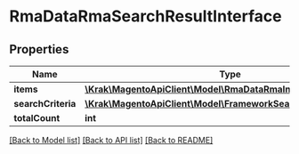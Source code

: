# RmaDataRmaSearchResultInterface

## Properties
Name | Type | Description | Notes
------------ | ------------- | ------------- | -------------
**items** | [**\Krak\MagentoApiClient\Model\RmaDataRmaInterface[]**](RmaDataRmaInterface.md) | Rma list | 
**searchCriteria** | [**\Krak\MagentoApiClient\Model\FrameworkSearchCriteriaInterface**](FrameworkSearchCriteriaInterface.md) |  | 
**totalCount** | **int** | Total count. | 

[[Back to Model list]](../README.md#documentation-for-models) [[Back to API list]](../README.md#documentation-for-api-endpoints) [[Back to README]](../README.md)


